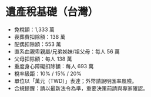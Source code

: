 # 遺產稅基礎（台灣）
- 免稅額：1,333 萬
- 喪葬費扣除額：138 萬
- 配偶扣除額：553 萬
- 直系血親卑親屬/兄弟姊妹/祖父母：每人 56 萬
- 父母扣除額：每人 138 萬
- 重度身心障礙扣除額：每人 693 萬
- 稅率級距：10% / 15% / 20%
- 單位以「萬元（TWD）」表達；外幣請說明匯率風險。
- 合規提醒：請以最新法令為準，重要決策前請與專家確認。
